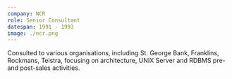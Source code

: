 ```yaml
---
company: NCR
role: Senior Consultant
datespan: 1991 - 1993
image: ./ncr.png
---
```


Consulted to various organisations, including St. George Bank, Franklins, Rockmans, Telstra, focusing on architecture, UNIX Server and RDBMS pre- and post-sales activities.

